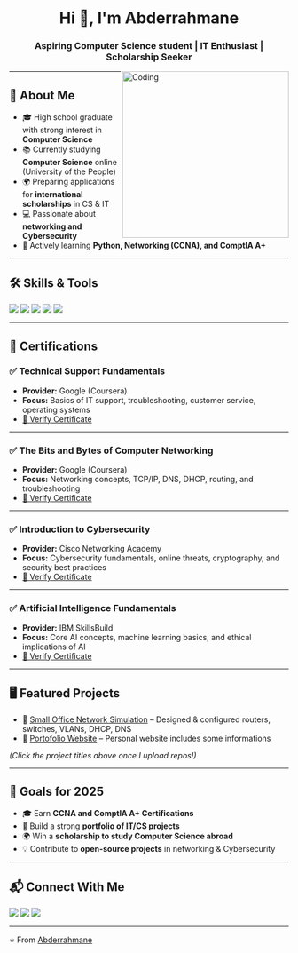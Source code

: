 <!-- Profile Header -->
<h1 align="center">Hi 👋, I'm Abderrahmane</h1>
<h3 align="center">Aspiring Computer Science student | IT Enthusiast | Scholarship Seeker</h3>

<img align="right" alt="Coding" width="300" src="https://media.giphy.com/media/qgQUggAC3Pfv687qPC/giphy.gif" />

---

## 🚀 About Me
- 🎓 High school graduate with strong interest in **Computer Science**  
- 📚 Currently studying **Computer Science** online (University of the People)  
- 🌍 Preparing applications for **international scholarships** in CS & IT  
- 💻 Passionate about **networking and Cybersecurity**  
- 🌱 Actively learning **Python, Networking (CCNA), and ComptIA A+**  

---

## 🛠️ Skills & Tools
<p>
<img src="https://img.shields.io/badge/-Cisco%20Networking-1BA0D7?style=for-the-badge&logo=cisco&logoColor=white" />
<img src="https://img.shields.io/badge/-Linux-black?style=for-the-badge&logo=linux&logoColor=white" />
<img src="https://img.shields.io/badge/-Windows-0078D6?style=for-the-badge&logo=windows&logoColor=white" />
<img src="https://img.shields.io/badge/-Hardware-FF6F00?style=for-the-badge&logo=serverfault&logoColor=white" />
<img src="https://img.shields.io/badge/-Software-4CAF50?style=for-the-badge&logo=visualstudiocode&logoColor=white" />
</p>

---

## 📜 Certifications  

### ✅ Technical Support Fundamentals  
- **Provider:** Google (Coursera)  
- **Focus:** Basics of IT support, troubleshooting, customer service, operating systems  
- [🔗 Verify Certificate](https://coursera.org/verify/6AQB51OE0FOD)  

---

### ✅ The Bits and Bytes of Computer Networking  
- **Provider:** Google (Coursera)  
- **Focus:** Networking concepts, TCP/IP, DNS, DHCP, routing, and troubleshooting  
- [🔗 Verify Certificate](https://coursera.org/verify/OOKQ9PDO293N)  

---

### ✅ Introduction to Cybersecurity  
- **Provider:** Cisco Networking Academy  
- **Focus:** Cybersecurity fundamentals, online threats, cryptography, and security best practices  
- [🔗 Verify Certificate](https://www.credly.com/badges/aeadd8a3-6966-4bae-9915-256db4e70629)  

---

### ✅ Artificial Intelligence Fundamentals  
- **Provider:** IBM SkillsBuild  
- **Focus:** Core AI concepts, machine learning basics, and ethical implications of AI  
- [🔗 Verify Certificate](https://www.credly.com/badges/8c37d255-94b1-468f-b72d-5a7063fdef2d)  
 

---

## 🖥️ Featured Projects
- 🔹 [Small Office Network Simulation](#) – Designed & configured routers, switches, VLANs, DHCP, DNS   
- 🔹 [Portofolio Website](#) – Personal website includes some informations  

*(Click the project titles above once I upload repos!)*  

---

## 🎯 Goals for 2025
- 🎓 Earn **CCNA and ComptIA A+ Certifications**  
- 💼 Build a strong **portfolio of IT/CS projects**  
- 🌍 Win a **scholarship to study Computer Science abroad**  
- 💡 Contribute to **open-source projects** in networking & Cybersecurity  

---

## 📬 Connect With Me
<p>
<a href="mailto:yourname@email.com"><img src="https://img.shields.io/badge/Email-D14836?style=for-the-badge&logo=gmail&logoColor=white" /></a>
<a href="https://linkedin.com/in/yourlinkedin"><img src="https://img.shields.io/badge/-LinkedIn-blue?style=for-the-badge&logo=linkedin&logoColor=white" /></a>
<a href="https://yourportfolio.com"><img src="https://img.shields.io/badge/-Portfolio-black?style=for-the-badge&logo=firefox&logoColor=white" /></a>
</p>

---

⭐️ From [Abderrahmane](https://github.com/yourgithub)  
